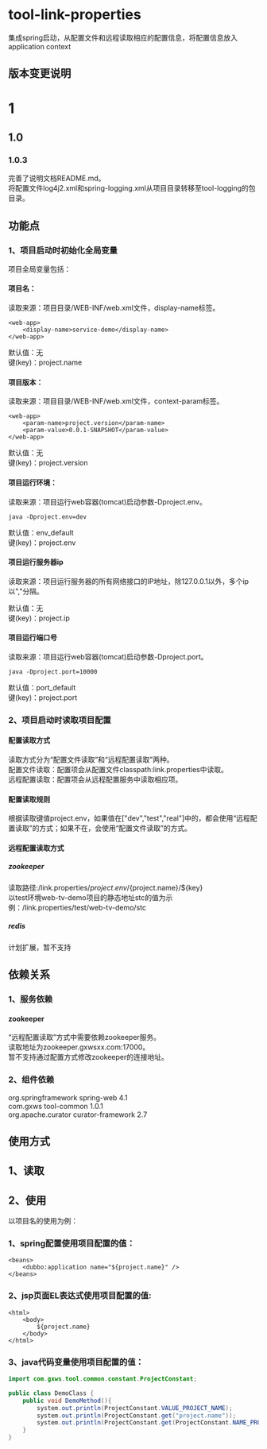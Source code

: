 tool-link-properties
====================

集成spring启动，从配置文件和远程读取相应的配置信息，将配置信息放入application context


版本变更说明
---
# 1
## 1.0
### 1.0.3
完善了说明文档README.md。<br>
将配置文件log4j2.xml和spring-logging.xml从项目目录转移至tool-logging的包目录。

功能点
---

### 1、项目启动时初始化全局变量
项目全局变量包括：<br>

#### 项目名：
读取来源：项目目录/WEB-INF/web.xml文件，display-name标签。<br>
	
	<web-app>
		<display-name>service-demo</display-name>
	</web-app>
	
默认值：无<br>
键(key)：project.name<br>

#### 项目版本：
读取来源：项目目录/WEB-INF/web.xml文件，context-param标签。<br>

	<web-app>
		<param-name>project.version</param-name>
		<param-value>0.0.1-SNAPSHOT</param-value>
	</web-app>
	
默认值：无<br>
键(key)：project.version<br>

#### 项目运行环境：
读取来源：项目运行web容器(tomcat)启动参数-Dproject.env。<br>

	java -Dproject.env=dev
	
默认值：env_default<br>
键(key)：project.env<br>

#### 项目运行服务器ip
读取来源：项目运行服务器的所有网络接口的IP地址，除127.0.0.1以外，多个ip以","分隔。<br>

默认值：无<br>
键(key)：project.ip<br>

#### 项目运行端口号
读取来源：项目运行web容器(tomcat)启动参数-Dproject.port。<br>

	java -Dproject.port=10000
	
默认值：port_default<br>
键(key)：project.port<br>

### 2、项目启动时读取项目配置
#### 配置读取方式
读取方式分为“配置文件读取”和“远程配置读取”两种。<br>
配置文件读取：配置项会从配置文件classpath:link.properties中读取。<br>
远程配置读取：配置项会从远程配置服务中读取相应项。<br>

#### 配置读取规则
根据读取键值project.env，如果值在["dev","test","real"]中的，都会使用“远程配置读取”的方式；如果不在，会使用“配置文件读取”的方式。

#### 远程配置读取方式
##### zookeeper
读取路径:/link.properties/${project.env}/${project.name}/${key}<br>
以test环境web-tv-demo项目的静态地址stc的值为示例：/link.properties/test/web-tv-demo/stc

##### redis
计划扩展，暂不支持

依赖关系
---

### 1、服务依赖
#### zookeeper
“远程配置读取”方式中需要依赖zookeeper服务。<br>
读取地址为zookeeper.gxwsxx.com:17000。<br>
暂不支持通过配置方式修改zookeeper的连接地址。

### 2、组件依赖
org.springframework spring-web 4.1<br>
com.gxws tool-common 1.0.1<br>
org.apache.curator curator-framework 2.7<br>

使用方式
---

## 1、读取


## 2、使用
以项目名的使用为例：<br>

### 1、spring配置使用项目配置的值：

	<beans>
		<dubbo:application name="${project.name}" />
	</beans>
	
### 2、jsp页面EL表达式使用项目配置的值:

	<html>
		<body>
			${project.name}
		</body>
	</html>

### 3、java代码变量使用项目配置的值：

```java
import com.gxws.tool.common.constant.ProjectConstant;

public class DemoClass {
	public void DemoMethod(){
		system.out.println(ProjectConstant.VALUE_PROJECT_NAME);
		system.out.println(ProjectConstant.get("project.name"));
		system.out.println(ProjectConstant.get(ProjectConstant.NAME_PROJECT_NAME));
	}
}
```

